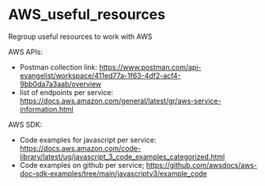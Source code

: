 # AWS_useful_resources
Regroup useful resources to work with AWS

AWS APIs: 
- Postman collection link: https://www.postman.com/api-evangelist/workspace/411ed77a-1f63-4df2-acf4-9bb0da7a3aab/overview
- list of endpoints per service: https://docs.aws.amazon.com/general/latest/gr/aws-service-information.html

AWS SDK: 
- Code examples for javascript per service: https://docs.aws.amazon.com/code-library/latest/ug/javascript_3_code_examples_categorized.html
- Code examples on github per service; https://github.com/awsdocs/aws-doc-sdk-examples/tree/main/javascriptv3/example_code
